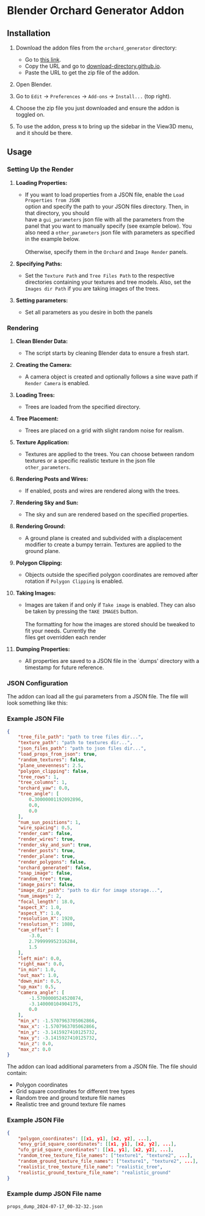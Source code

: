 # Blender Orchard Generator Addon

## Installation

1. Download the addon files from the `orchard_generator` directory:
    - Go to [this link](https://github.com/OSUrobotics/blender_virtual_orchard/tree/addon/addon/orchard_generator).
    - Copy the URL and go to [download-directory.github.io](https://download-directory.github.io/).
    - Paste the URL to get the zip file of the addon.

2. Open Blender.

3. Go to `Edit` -> `Preferences` -> `Add-ons` -> `Install...` (top right).

4. Choose the zip file you just downloaded and ensure the addon is toggled on.

5. To use the addon, press `N` to bring up the sidebar in the View3D menu, and it should be there.

## Usage

### Setting Up the Render

1. **Loading Properties:**
   - If you want to load properties from a JSON file, enable the `Load Properties from JSON` \
   option and specify the path to your JSON files directory. Then, in that directory, you should \
   have a `gui_parameters` json file with all the parameters from the panel that you want to manually specify (see example below). You also need a `other_parameters` json file with parameters as specified in the example
   below.
   \
   \
   Otherwise, specify them in the `Orchard` and `Image Render` panels.

2. **Specifying Paths:**
   - Set the `Texture Path` and `Tree Files Path` to the respective directories containing your textures and tree models. Also, set the `Images dir Path` if you are taking images of the trees.

3. **Setting parameters:**
   - Set all parameters as you desire in both the panels 

### Rendering

1. **Clean Blender Data:**
   - The script starts by cleaning Blender data to ensure a fresh start.

2. **Creating the Camera:**
   - A camera object is created and optionally follows a sine wave path if `Render Camera` is enabled.

3. **Loading Trees:**
   - Trees are loaded from the specified directory.

4. **Tree Placement:**
   - Trees are placed on a grid with slight random noise for realism.

5. **Texture Application:**
   - Textures are applied to the trees. You can choose between random textures or a specific realistic texture in the json file `other_parameters`.

6. **Rendering Posts and Wires:**
   - If enabled, posts and wires are rendered along with the trees.

7. **Rendering Sky and Sun:**
   - The sky and sun are rendered based on the specified properties.

8. **Rendering Ground:**
   - A ground plane is created and subdivided with a displacement modifier to create a bumpy terrain. Textures are applied to the ground plane.

9. **Polygon Clipping:**
   - Objects outside the specified polygon coordinates are removed after rotation if `Polygon Clipping` is enabled.

10. **Taking Images:**
    - Images are taken if and only if `Take image` is enabled. They can also be taken by pressing the `TAKE IMAGES` button.
    \
    \
    The formatting for how the images are stored should be tweaked to fit your needs. Currently the \
    files get overridden each render

11. **Dumping Properties:**
    - All properties are saved to a JSON file in the `dumps' directory with a timestamp for future reference.

### JSON Configuration

The addon can load all the gui parameters from a JSON file. The file will look something like this:

### Example JSON File

```json
{
    "tree_file_path": "path to tree files dir...",
    "texture_path": "path to textures dir...",
    "json_files_path": "path to json files dir...",
    "load_props_from_json": true,
    "random_textures": false,
    "plane_unevenness": 2.5,
    "polygon_clipping": false,
    "tree_rows": 1,
    "tree_columns": 1,
    "orchard_yaw": 0.0,
    "tree_angle": [
        0.30000001192092896,
        0.0,
        0.0
    ],
    "num_sun_positions": 1,
    "wire_spacing": 0.5,
    "render_cam": false,
    "render_wires": true,
    "render_sky_and_sun": true,
    "render_posts": true,
    "render_plane": true,
    "render_polygons": false,
    "orchard_generated": false,
    "snap_image": false,
    "random_tree": true,
    "image_pairs": false,
    "image_dir_path": "path to dir for image storage...",
    "num_images": 2,
    "focal_length": 18.0,
    "aspect_X": 1.0,
    "aspect_Y": 1.0,
    "resolution_X": 1920,
    "resolution_Y": 1080,
    "cam_offset": [
        -3.0,
        2.799999952316284,
        1.5
    ],
    "left_min": 0.0,
    "right_max": 0.0,
    "in_min": 1.0,
    "out_max": 1.0,
    "down_min": 0.5,
    "up_max": 0.5,
    "camera_angle": [
        -1.5700000524520874,
        -3.140000104904175,
        0.0
    ],
    "min_x": -1.5707963705062866,
    "max_x": -1.5707963705062866,
    "min_y": -3.1415927410125732,
    "max_y": -3.1415927410125732,
    "min_z": 0.0,
    "max_z": 0.0
}
```

The addon can load additional parameters from a JSON file. The file should contain:

- Polygon coordinates
- Grid square coordinates for different tree types
- Random tree and ground texture file names
- Realistic tree and ground texture file names

### Example JSON File

```json
{
    "polygon_coordinates": [[x1, y1], [x2, y2], ...],
    "envy_grid_square_coordinates": [[x1, y1], [x2, y2], ...],
    "ufo_grid_square_coordinates": [[x1, y1], [x2, y2], ...],
    "random_tree_texture_file_names": ["texture1", "texture2", ...],
    "random_ground_texture_file_names": ["texture1", "texture2", ...],
    "realistic_tree_texture_file_name": "realistic_tree",
    "realistic_ground_texture_file_name": "realistic_ground"
}
```

### Example dump JSON File name

`props_dump_2024-07-17_00-32-32.json`